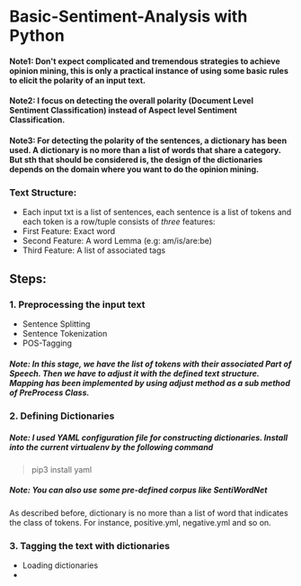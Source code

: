 # Basic-Sentiment-Analysis with Python
#### Note1: Don't expect complicated and tremendous strategies to achieve opinion mining, this is only a practical instance of using some basic rules to elicit the polarity of an input text.
#### Note2: I focus on detecting the overall polarity (Document Level Sentiment Classification) instead of Aspect level Sentiment Classification.
#### Note3: For detecting the polarity of the sentences, a dictionary has been used. A dictionary is no more than a list of words that share a category. But sth that should be considered is, the design of the dictionaries depends on the domain where you want to do the opinion mining.
### Text Structure:
*   Each input txt is a list of sentences, each sentence is a list of tokens and each token is a row/tuple consists of <i>three</i> features:
   *   First Feature: Exact word
   *   Second Feature: A word Lemma (e.g: am/is/are:be)
   *   Third Feature: A list of associated tags
## Steps:
### 1. Preprocessing the input text
*   Sentence Splitting
*   Sentence Tokenization
*   POS-Tagging
##### Note: In this stage, we have the list of tokens with their associated Part of Speech. Then we have to adjust it with the defined <i>text structure</i>. Mapping has been implemented by using <i>adjust</i> method as a sub method of <i>PreProcess</i> Class.
### 2. Defining Dictionaries 
##### Note: I used YAML configuration file for constructing dictionaries. Install into the current virtualenv by the following command<br>
> pip3 install yaml
##### Note: You can also use some pre-defined corpus like <i>SentiWordNet</i>
As described before, dictionary is no more than a list of word that indicates the class of tokens. For instance, positive.yml, negative.yml and so on. 

### 3. Tagging the text with dictionaries
*   Loading dictionaries
* 
